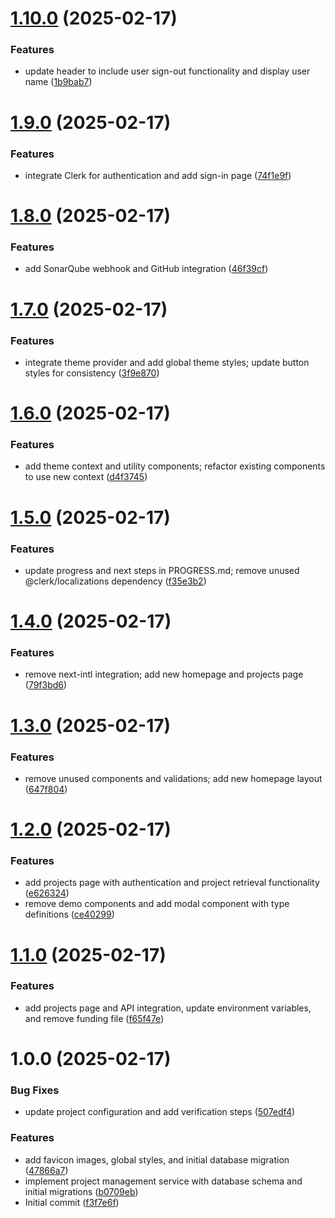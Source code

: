 # [1.10.0](https://github.com/Personal-projects-LLC/PBS/compare/v1.9.0...v1.10.0) (2025-02-17)


### Features

* update header to include user sign-out functionality and display user name ([1b9bab7](https://github.com/Personal-projects-LLC/PBS/commit/1b9bab709bd5609b8598d552d8da7a28e39a1b2f))

# [1.9.0](https://github.com/Personal-projects-LLC/PBS/compare/v1.8.0...v1.9.0) (2025-02-17)


### Features

* integrate Clerk for authentication and add sign-in page ([74f1e9f](https://github.com/Personal-projects-LLC/PBS/commit/74f1e9ffa9e3d2d152e314f754888e625c8079ac))

# [1.8.0](https://github.com/Personal-projects-LLC/PBS/compare/v1.7.0...v1.8.0) (2025-02-17)


### Features

* add SonarQube webhook and GitHub integration ([46f39cf](https://github.com/Personal-projects-LLC/PBS/commit/46f39cfbee729af95560ba3ad6ec87c63dcbd4a2))

# [1.7.0](https://github.com/Personal-projects-LLC/PBS/compare/v1.6.0...v1.7.0) (2025-02-17)


### Features

* integrate theme provider and add global theme styles; update button styles for consistency ([3f9e870](https://github.com/Personal-projects-LLC/PBS/commit/3f9e870eded04968c4fcafc437477cf7b14e5d56))

# [1.6.0](https://github.com/Personal-projects-LLC/PBS/compare/v1.5.0...v1.6.0) (2025-02-17)


### Features

* add theme context and utility components; refactor existing components to use new context ([d4f3745](https://github.com/Personal-projects-LLC/PBS/commit/d4f37452d17c9f036f2c73e8fda656daadd78173))

# [1.5.0](https://github.com/Personal-projects-LLC/PBS/compare/v1.4.0...v1.5.0) (2025-02-17)


### Features

* update progress and next steps in PROGRESS.md; remove unused @clerk/localizations dependency ([f35e3b2](https://github.com/Personal-projects-LLC/PBS/commit/f35e3b210ae3ad2c0d724a71ea9d3c9729eb62be))

# [1.4.0](https://github.com/Personal-projects-LLC/PBS/compare/v1.3.0...v1.4.0) (2025-02-17)


### Features

* remove next-intl integration; add new homepage and projects page ([79f3bd6](https://github.com/Personal-projects-LLC/PBS/commit/79f3bd60deba639a5ee613054e03fa4899ac7995))

# [1.3.0](https://github.com/Personal-projects-LLC/PBS/compare/v1.2.0...v1.3.0) (2025-02-17)


### Features

* remove unused components and validations; add new homepage layout ([647f804](https://github.com/Personal-projects-LLC/PBS/commit/647f804e20c9d00a9f83c534f600cc8965e32fdd))

# [1.2.0](https://github.com/Personal-projects-LLC/PBS/compare/v1.1.0...v1.2.0) (2025-02-17)


### Features

* add projects page with authentication and project retrieval functionality ([e626324](https://github.com/Personal-projects-LLC/PBS/commit/e626324408fcc828bd1f935fb31b344d70fab714))
* remove demo components and add modal component with type definitions ([ce40299](https://github.com/Personal-projects-LLC/PBS/commit/ce4029982122d64a06c4d025ab5ed07c16ecdb6e))

# [1.1.0](https://github.com/Personal-projects-LLC/PBS/compare/v1.0.0...v1.1.0) (2025-02-17)


### Features

* add projects page and API integration, update environment variables, and remove funding file ([f65f47e](https://github.com/Personal-projects-LLC/PBS/commit/f65f47eabe563072724808d430867567d430f239))

# 1.0.0 (2025-02-17)


### Bug Fixes

* update project configuration and add verification steps ([507edf4](https://github.com/Personal-projects-LLC/PBS/commit/507edf4e66cbcb6931bc0f977139ee23aa283f41))


### Features

* add favicon images, global styles, and initial database migration ([47866a7](https://github.com/Personal-projects-LLC/PBS/commit/47866a74ac36151e9b4be7f1abcf534036b78082))
* implement project management service with database schema and initial migrations ([b0709eb](https://github.com/Personal-projects-LLC/PBS/commit/b0709eb49e2792764625b39cdd31a7124319403d))
* Initial commit ([f3f7e6f](https://github.com/Personal-projects-LLC/PBS/commit/f3f7e6fbac88e10ffca4dac2352f0c28f9e84637))
